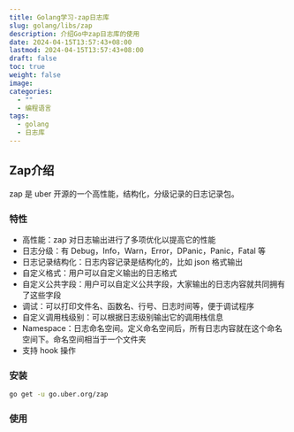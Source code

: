 ```yaml
---
title: Golang学习-zap日志库
slug: golang/libs/zap
description: 介绍Go中zap日志库的使用
date: 2024-04-15T13:57:43+08:00
lastmod: 2024-04-15T13:57:43+08:00
draft: false
toc: true
weight: false
image: 
categories:
  - ""
  - 编程语言
tags:
  - golang
  - 日志库
---
```

## Zap介绍
zap 是 uber 开源的一个高性能，结构化，分级记录的日志记录包。
### 特性
- 高性能：zap 对日志输出进行了多项优化以提高它的性能
- 日志分级：有 Debug，Info，Warn，Error，DPanic，Panic，Fatal 等
- 日志记录结构化：日志内容记录是结构化的，比如 json 格式输出
- 自定义格式：用户可以自定义输出的日志格式
- 自定义公共字段：用户可以自定义公共字段，大家输出的日志内容就共同拥有了这些字段
- 调试：可以打印文件名、函数名、行号、日志时间等，便于调试程序
- 自定义调用栈级别：可以根据日志级别输出它的调用栈信息
- Namespace：日志命名空间。定义命名空间后，所有日志内容就在这个命名空间下。命名空间相当于一个文件夹
- 支持 hook 操作
### 安装
```bash
go get -u go.uber.org/zap
```
### 使用
